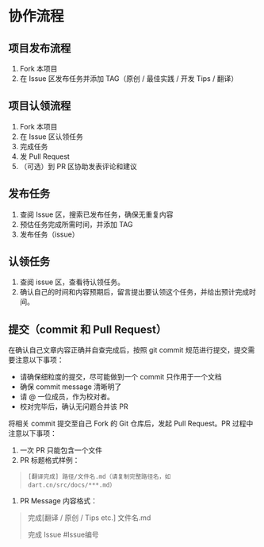 # 协作流程

## 项目发布流程

1. Fork 本项目
2. 在 Issue 区发布任务并添加 TAG（原创 / 最佳实践 / 开发 Tips / 翻译）

## 项目认领流程

1. Fork 本项目
2. 在 Issue 区认领任务
3. 完成任务
4. 发 Pull Request
5. （可选）到 PR 区协助发表评论和建议

## 发布任务

1. 查阅 Issue 区，搜索已发布任务，确保无重复内容
2. 预估任务完成所需时间，并添加 TAG
3. 发布任务（issue）

## 认领任务

1. 查阅 issue 区，查看待认领任务。
2. 确认自己的时间和内容预期后，留言提出要认领这个任务，并给出预计完成时间。

## 提交（commit 和 Pull Request）

在确认自己文章内容正确并自查完成后，按照 git commit 规范进行提交，提交需要注意以下事项：

- 请确保细粒度的提交，尽可能做到一个 commit 只作用于一个文档
- 确保 commit message 清晰明了
- 请 @ 一位成员，作为校对者。
- 校对完毕后，确认无问题合并该 PR

将相关 commit 提交至自己 Fork 的 Git 仓库后，发起 Pull Request。PR 过程中注意以下事项：

1. 一次 PR 只能包含一个文件
2. PR 标题格式样例：

> `[翻译完成] 路径/文件名.md（请复制完整路径名，如 dart.cn/src/docs/***.md）`

1. PR Message 内容格式：

> 完成[翻译 / 原创 / Tips etc.] 文件名.md
>
> 完成 Issue #Issue编号